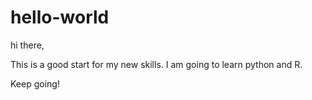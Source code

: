# hello-world

hi there,

This is a good start for my new skills.
I am going to learn python and R.

Keep going!
